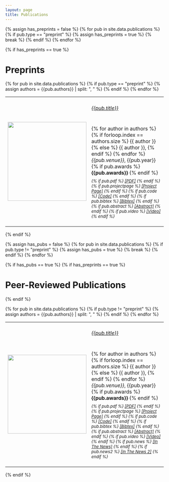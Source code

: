 ```yaml
---
layout: page
title: Publications
---
```


<!-- At the moment there are no publications listed. -->

<!-- The most accurate list of publications can be found on [Google Scholar]() -->

<script>
function showhide(d) {
  var x = document.getElementById(d);
  if (x.style.display === "none") {
    x.style.display = "block";
  } else {
    x.style.display = "none";
  }
}
</script>

{% assign has_preprints = false %}
{% for pub in site.data.publications %}
    {% if pub.type == "preprint" %}
        {% assign has_preprints = true %}
        {% break %}
    {% endif %}
{% endfor %}

{% if has_preprints == true %}
# Preprints
<table cellpadding="10" width="100%">
{% for pub in site.data.publications %}
    {% if pub.type == "preprint" %}
        {% assign authors = {{pub.authors}} | split: ", " %}
        <tr>
            <td width="200" height="100">
                <img src="{{pub.image}}" img width="250">
            </td>
            <td><h6><a href="{{pub.pdf}}">{{pub.title}}</a></h6>
                <div style="line-height:50%;">
                    <br>
                </div>
                <div style="font-size:medium">
                    {% for author in authors %}
                        {% if forloop.index == authors.size %}
                            <nobr>{{ author }}</nobr>
                        {% else %}
                            <nobr>{{ author }},</nobr>
                        {% endif %}
                    {% endfor %}<br>
                    <em>{{pub.venue}}</em>, {{pub.year}}
                    {% if pub.awards %}
                        <b> {{pub.awards}}</b>
                    {% endif %}
                    <br>
                </div>
                <div style="line-height:50%;">
                    <br>
                </div>
                <div style="font-size:small">
                    <em>
                        {% if pub.pdf %}
                            <a href="{{pub.pdf}}">[PDF]</a>
                        {% endif %}
                        {% if pub.projectpage %}
                            <a href="{{pub.projectpage}}">[Project Page]</a>
                        {% endif %}
                        {% if pub.code %}
                            <a href="{{pub.code}}">[Code]</a>
                        {% endif %}
                        {% if pub.bibtex %}
                            <a href="javascript:showhide('bib{{pub.id}}')">[Bibtex]</a>
                        {% endif %}
                        {% if pub.abstract %}
                            <a href="javascript:showhide('abs{{pub.id}}')">[Abstract]</a>
                        {% endif %}
                        {% if pub.video %}
                            <a href="{{pub.video}}">[Video]</a>
                        {% endif %}
                    </em>
                    <div id="bib{{pub.id}}" style="display:none">
                        <br>
                        <blockquote>
                            <div style="white-space: pre-wrap;">{{pub.bibtex}}</div>
                        </blockquote>
                    </div>
                    <div id="abs{{pub.id}}" style="display:none">
                        <br>
                        {{pub.abstract}}
                    </div>
                </div>
                <br>
            </td>
        </tr>
    {% endif %}
{% endfor %}
</table>
{% endif %}


{% assign has_pubs = false %}
{% for pub in site.data.publications %}
    {% if pub.type != "preprint" %}
        {% assign has_pubs = true %}
        {% break %}
    {% endif %}
{% endfor %}

{% if has_pubs == true %}
{% if has_preprints == true %}
# Peer-Reviewed Publications
{% endif %}

<table cellpadding="10" width="100%">
{% for pub in site.data.publications %}
    {% if pub.type != "preprint" %}
        {% assign authors = {{pub.authors}} | split: ", " %}
        <tr>
            <td width="200" height="100">
                <img src="{{pub.image}}" img width="250">
            </td>
            <td><h6><a href="{{pub.pdf}}">{{pub.title}}</a></h6>
                <div style="line-height:50%;">
                    <br>
                </div>
                <div style="font-size:medium">
                    {% for author in authors %}
                        {% if forloop.index == authors.size %}
                            <nobr>{{ author }}</nobr>
                        {% else %}
                            <nobr>{{ author }},</nobr>
                        {% endif %}
                    {% endfor %}<br>
                    <em>{{pub.venue}}</em>, {{pub.year}}
                    {% if pub.awards %}
                        <b> {{pub.awards}}</b>
                    {% endif %}
                    <br>
                </div>
                <div style="line-height:50%;">
                    <br>
                </div>
                <div style="font-size:small">
                    <em>
                        {% if pub.pdf %}
                            <a href="{{pub.pdf}}">[PDF]</a>
                        {% endif %}
                        {% if pub.projectpage %}
                            <a href="{{pub.projectpage}}">[Project Page]</a>
                        {% endif %}
                        {% if pub.code %}
                            <a href="{{pub.code}}">[Code]</a>
                        {% endif %}
                        {% if pub.bibtex %}
                            <a href="javascript:showhide('bib{{pub.id}}')">[Bibtex]</a>
                        {% endif %}
                        {% if pub.abstract %}
                            <a href="javascript:showhide('abs{{pub.id}}')">[Abstract]</a>
                        {% endif %}
                        {% if pub.video %}
                            <a href="{{pub.video}}">[Video]</a>
                        {% endif %}
                        {% if pub.news %}
                            <a href="{{pub.news}}">[In The News]</a>
                        {% endif %}
                        {% if pub.news2 %}
                            <a href="{{pub.news2}}">[In The News 2]</a>
                        {% endif %}
                    </em>
                    <div id="bib{{pub.id}}" style="display:none">
                        <br>
                        <blockquote>
                            <div style="white-space: pre-wrap;">{{pub.bibtex}}</div>
                        </blockquote>
                    </div>
                    <div id="abs{{pub.id}}" style="display:none">
                        <br>
                        {{pub.abstract}}
                    </div>
                </div>
                <br>
            </td>
        </tr>
    {% endif %}
{% endfor %}
</table>
{% endif %}